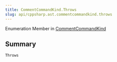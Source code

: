 ```yaml
---
title: CommentCommandKind.Throws
slug: api/cppsharp.ast.commentcommandkind.throws
---
```

Enumeration Member in [CommentCommandKind](/api/cppsharp/ast/commentcommandkind)

## Summary



```csharp
Throws
```

